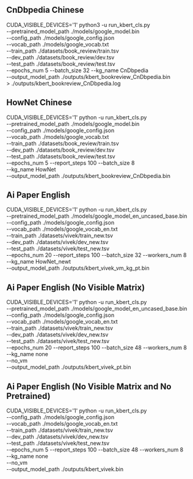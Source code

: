 ## CnDbpedia Chinese
CUDA_VISIBLE_DEVICES='1' python3 -u run_kbert_cls.py \
    --pretrained_model_path ./models/google_model.bin \
    --config_path ./models/google_config.json \
    --vocab_path ./models/google_vocab.txt \
    --train_path ./datasets/book_review/train.tsv \
    --dev_path ./datasets/book_review/dev.tsv \
    --test_path ./datasets/book_review/test.tsv \
    --epochs_num 5 --batch_size 32 --kg_name CnDbpedia \
    --output_model_path ./outputs/kbert_bookreview_CnDbpedia.bin \
    > ./outputs/kbert_bookreview_CnDbpedia.log

## HowNet Chinese
CUDA_VISIBLE_DEVICES='1' python -u run_kbert_cls.py \
  --pretrained_model_path ./models/google_model.bin \
  --config_path ./models/google_config.json \
  --vocab_path ./models/google_vocab.txt \
  --train_path ./datasets/book_review/train.tsv \
  --dev_path ./datasets/book_review/dev.tsv \
  --test_path ./datasets/book_review/test.tsv \
  --epochs_num 5 --report_steps 100 --batch_size 8 \
  --kg_name HowNet \
  --output_model_path ./outputs/kbert_bookreview_CnDbpedia.bin


## Ai Paper English
CUDA_VISIBLE_DEVICES='1' python -u run_kbert_cls.py \
  --pretrained_model_path ./models/google_model_en_uncased_base.bin \
  --config_path ./models/google_config.json \
  --vocab_path ./models/google_vocab_en.txt \
  --train_path ./datasets/vivek/train_new.tsv \
  --dev_path ./datasets/vivek/dev_new.tsv \
  --test_path ./datasets/vivek/test_new.tsv \
  --epochs_num 20 --report_steps 100 --batch_size 32 --workers_num 8 \
  --kg_name HowNet_newt \
  --output_model_path ./outputs/kbert_vivek_vm_kg_pt.bin


## Ai Paper English (No Visible Matrix)
CUDA_VISIBLE_DEVICES='1' python -u run_kbert_cls.py \
  --pretrained_model_path ./models/google_model_en_uncased_base.bin \
  --config_path ./models/google_config.json \
  --vocab_path ./models/google_vocab_en.txt \
  --train_path ./datasets/vivek/train_new.tsv \
  --dev_path ./datasets/vivek/dev_new.tsv \
  --test_path ./datasets/vivek/test_new.tsv \
  --epochs_num 20 --report_steps 100 --batch_size 48 --workers_num 8 \
  --kg_name none \
  --no_vm \
  --output_model_path ./outputs/kbert_vivek_pt.bin


## Ai Paper English (No Visible Matrix and No Pretrained)
CUDA_VISIBLE_DEVICES='1' python -u run_kbert_cls.py \
  --config_path ./models/google_config.json \
  --vocab_path ./models/google_vocab_en.txt \
  --train_path ./datasets/vivek/train_new.tsv \
  --dev_path ./datasets/vivek/dev_new.tsv \
  --test_path ./datasets/vivek/test_new.tsv \
  --epochs_num 5 --report_steps 100 --batch_size 48 --workers_num 8 \
  --kg_name none \
  --no_vm \
  --output_model_path ./outputs/kbert_vivek.bin
